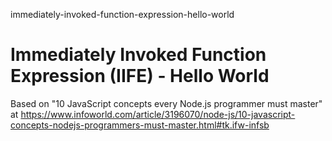 immediately-invoked-function-expression-hello-world
# Immediately Invoked Function Expression (IIFE) - Hello World

Based on "10 JavaScript concepts every Node.js programmer must master" at https://www.infoworld.com/article/3196070/node-js/10-javascript-concepts-nodejs-programmers-must-master.html#tk.ifw-infsb

